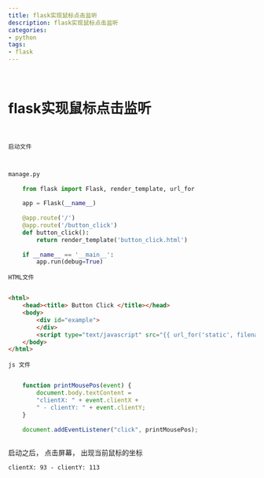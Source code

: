 ```yaml
---
title: flask实现鼠标点击监听
description: flask实现鼠标点击监听
categories:
- python
tags:
- flask
---
```


<br>

# flask实现鼠标点击监听

<br>



`启动文件`

```python


manage.py
    
    from flask import Flask, render_template, url_for
    
    app = Flask(__name__)
    
    @app.route('/')
    @app.route('/button_click')
    def button_click():
        return render_template('button_click.html')
    
    if __name__ == '__main__':
        app.run(debug=True)

```

`HTML文件`

```html

<html>
    <head><title> Button Click </title></head>
    <body>
        <div id="example">
        </div>
        <script type="text/javascript" src="{{ url_for('static', filename='button_click.js') }}"> </script>
    </body>
</html>

```

`js 文件`

```javascript

    function printMousePos(event) {
        document.body.textContent =
        "clientX: " + event.clientX +
        " - clientY: " + event.clientY;
    }
    
    document.addEventListener("click", printMousePos);
    
```


启动之后， 点击屏幕， 出现当前鼠标的坐标

    clientX: 93 - clientY: 113









